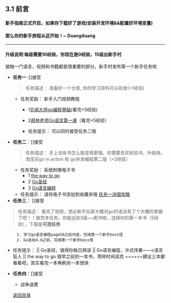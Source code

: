 ## 3.1 前言
#### 新手指南正式开启，如果你下载好了游戏(安装开发环境&&配置好环境变量)

#### 那么你的新手旅程从这开始！~ Duangduang
---------------

#### 升级说明 每级需要10经验，你现在是0经验，15级出新手村
接触一门语言，视频和书籍都是很重要的部分，新手村发布第一个新手任务啦

- **任务一** :[]接受
  > 任务描述： 准备好一个仓库, 你的学习资料可以存放(+1经验)
  - 任务奖励： 新手入门视频教程 
     - 1[无闻大师go编程基础](https://github.com/Unknwon/go-fundamental-programming)(看完+5经验)
     - 2[郝林老师Go语言第一课](https://www.imooc.com/learn/345)（看完+5经验）
     
    - 任务提示： 可以同时接受任务二哦  
- **任务二**：[]接受
   >任务描述： 手上没有书怎么能变得更强，你需要去买经验书，升级快。淘宝买go in action 和 go并发编程第二版（+2经验）
  - 任务奖励： 系统附赠电子书
      - 1 [the way to go](https://github.com/Unknwon/the-way-to-go_ZH_CN)
      - 2 [Go圣经](https://books.studygolang.com/gopl-zh/ch1/ch1-02.html)
      - 3 [Go语言编程](http://vdisk.weibo.com/s/fBR30EqBY7a)
  - 任务提示： 请将电子书添加到收藏夹哦
  [任务一详细攻略](3.1.1.md)
- **任务三**： []接受

 >任务描述： 看完了视频，想必新手玩家大概对go的语法有了个大概的掌握了吧！！做完本任务，你能达到3级~~刷书啦，选择你的第一本书（5经验），下面是**可选任务**
 
		 1. 学习go语言编程page50之前内容，完成第一个新手boss怪
		 2. Go圣经4.6之前，完成第一个新手boss怪
      
 - 任务提示： || Go圣经，值得你每日拜读 || Go语言编程，许式伟著——c语言狂人 || the way to go 很早之前的一本书，零碎时间读完 ======建议三本都看看吧，其实看完一本再刷另一本很快
 
- **任务四**：[]接受
  - 战争迷雾 
  
  [返回目录](https://github.com/xiaoheigou/GoOOTNV/blob/master/eBook/directory.md)
  

